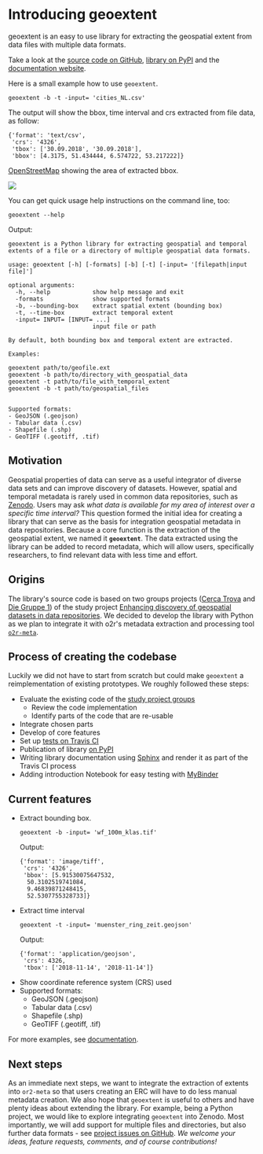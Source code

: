 # Introducing geoextent

geoextent is an easy to use library for extracting the geospatial extent from data files with multiple data formats.

Take a look at the [source code on GitHub](https://github.com/o2r-project/geoextent.git), [library on PyPI](https://pypi.org/project/geoextent/) and the [documentation website](https://o2r.info/geoextent/).

Here is a small example how to use `geoextent`.
```
geoextent -b -t -input= 'cities_NL.csv'
```
The output will show the bbox, time interval and crs extracted from file data, as follow: 

```
{'format': 'text/csv',
 'crs': '4326',
 'tbox': ['30.09.2018', '30.09.2018'],
 'bbox': [4.3175, 51.434444, 6.574722, 53.217222]}
```

[OpenStreetMap](https://www.openstreetmap.org/export#map=8/52.347/5.446) showing the area of extracted bbox. 

![](https://i.imgur.com/E5BR9ta.png)


You can get quick usage help instructions on the command line, too:

```
geoextent --help
```
Output:
```
geoextent is a Python library for extracting geospatial and temporal extents of a file or a directory of multiple geospatial data formats.

usage: geoextent [-h] [-formats] [-b] [-t] [-input= '[filepath|input file]']

optional arguments:
  -h, --help            show help message and exit
  -formats              show supported formats
  -b, --bounding-box    extract spatial extent (bounding box)
  -t, --time-box        extract temporal extent
  -input= INPUT= [INPUT= ...]
                        input file or path

By default, both bounding box and temporal extent are extracted.

Examples:

geoextent path/to/geofile.ext
geoextent -b path/to/directory_with_geospatial_data
geoextent -t path/to/file_with_temporal_extent
geoextent -b -t path/to/geospatial_files


Supported formats:
- GeoJSON (.geojson)
- Tabular data (.csv)
- Shapefile (.shp)
- GeoTIFF (.geotiff, .tif)
```

## Motivation

Geospatial properties of data can serve as a useful integrator of diverse data sets and can improve discovery of datasets.
However, spatial and temporal metadata is rarely used in common data repositories, such as [Zenodo](https://zenodo.org/).
Users may ask _what data is available for my area of interest over a specific time interval?_
This question formed the initial idea for creating a library that can serve as the basis for integration geospatial metadata in data repositories.
Because a core function is the extraction of the geospatial extent, we named it **`geoextent`**.
The data extracted using the library can be added to record metadata, which will allow users, specifically researchers, to find relevant data with less time and effort.

## Origins

The library's source code is based on two groups projects ([Cerca Trova](https://github.com/KathHv/geosoftware2_ct) and [Die Gruppe 1](https://github.com/carobro/Geosoftware2)) of the study project [Enhancing discovery of geospatial datasets in data repositories](https://geosoft2.github.io/2018.html).
We decided to develop the library with Python as we plan to integrate it with o2r's metadata extraction and processing tool [`o2r-meta`](https://github.com/o2r-project/o2r-meta).

## Process of creating the codebase

Luckily we did not have to start from scratch but could make `geoextent` a reimplementation of existing prototypes.
We roughly followed these steps:

- Evaluate the existing code of the [study project groups](https://geosoft2.github.io/2018.html)
  - Review the code implementation
  - Identify parts of the code that are re-usable
- Integrate chosen parts
- Develop of core features
- Set up [tests on Travis CI](https://travis-ci.org/github/o2r-project/geoextent/)
- Publication of library [on PyPI](https://pypi.org/project/geoextent/)
- Writing library documentation using [Sphinx](https://www.sphinx-doc.org/en/master/) and render it as part of the Travis CI process
- Adding introduction Notebook for easy testing with [MyBinder](TODO)

## Current features

- Extract bounding box. 
    ```
    geoextent -b -input= 'wf_100m_klas.tif'
    ```
    Output:
    ```
    {'format': 'image/tiff',
     'crs': '4326',
     'bbox': [5.91530075647532,
      50.3102519741084,
      9.46839871248415,
      52.5307755328733]}
    ```
- Extract time interval
     ```
    geoextent -t -input= 'muenster_ring_zeit.geojson'
    ```
    Output:
    ```
    {'format': 'application/geojson',
     'crs': 4326,
     'tbox': ['2018-11-14', '2018-11-14']}

    ```
- Show coordinate reference system (CRS) used
- Supported formats:
    - GeoJSON (.geojson)
    - Tabular data (.csv)
    - Shapefile (.shp)
    - GeoTIFF (.geotiff, .tif)

For more examples, see [documentation](https://o2r.info/geoextent/).

## Next steps

As an immediate next steps, we want to integrate the extraction of extents into `or2-meta` so that users creating an ERC will have to do less manual metadata creation.
We also hope that `geoextent` is useful to others and have plenty ideas about extending the library.
For example, being a Python project, we would like to explore integrating `geoextent` into Zenodo.
Most importantly, we will add support for multiple files and directories, but also further data formats - see [project issues on GitHub](https://github.com/o2r-project/geoextent/issues).
_We welcome your ideas, feature requests, comments, and of course contributions!_
